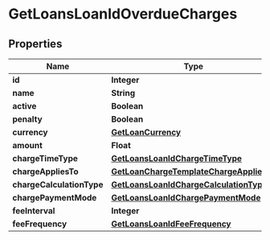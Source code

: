 

# GetLoansLoanIdOverdueCharges

## Properties

Name | Type | Description | Notes
------------ | ------------- | ------------- | -------------
**id** | **Integer** |  |  [optional]
**name** | **String** |  |  [optional]
**active** | **Boolean** |  |  [optional]
**penalty** | **Boolean** |  |  [optional]
**currency** | [**GetLoanCurrency**](GetLoanCurrency.md) |  |  [optional]
**amount** | **Float** |  |  [optional]
**chargeTimeType** | [**GetLoansLoanIdChargeTimeType**](GetLoansLoanIdChargeTimeType.md) |  |  [optional]
**chargeAppliesTo** | [**GetLoanChargeTemplateChargeAppliesTo**](GetLoanChargeTemplateChargeAppliesTo.md) |  |  [optional]
**chargeCalculationType** | [**GetLoansLoanIdChargeCalculationType**](GetLoansLoanIdChargeCalculationType.md) |  |  [optional]
**chargePaymentMode** | [**GetLoansLoanIdChargePaymentMode**](GetLoansLoanIdChargePaymentMode.md) |  |  [optional]
**feeInterval** | **Integer** |  |  [optional]
**feeFrequency** | [**GetLoansLoanIdFeeFrequency**](GetLoansLoanIdFeeFrequency.md) |  |  [optional]



